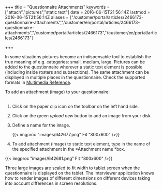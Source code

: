 ﻿+++
title = "Questionnaire Attachments"
keywords = ["attach","pictures","static text"]
date = 2016-06-15T21:56:14Z
lastmod = 2016-06-15T21:56:14Z
aliases = ["/customer/portal/articles/2466173-questionnaire-attachments","/customer/en/portal/articles/2466173-questionnaire-attachments","/customer/portal/articles/2466173","/customer/en/portal/articles/2466173"]

+++

In some situations pictures become an indispensable tool to establish
the true meaning of e.g. categories: small, medium, large. Pictures can
be added to the questionnaire wherever a static text element is possible
(including inside rosters and subsections). The same attachment can be
displayed in multiple places in the questionnaire. Check the supported
formats in [Multimedia
Reference](/questionnaire-designer/multimedia-reference).  
  
  
To add an attachment (image) to your questionnaire:  
 

1.  Click on the paper clip icon on the toolbar on the left hand side.
2.  Click on the green *upload new* button to add an image from your
    disk.
3.  Define a name for the image.  
      
    {{< imgproc "images/642677.png" Fit "800x600" />}}
4.  To add attachment (image) to static text element, type in the name
    of the specified attachment in the *Attachment name *box. 

  
{{< imgproc "images/642681.png" Fit "800x600" />}}  
  
  
Three large images are scaled to fit width to tablet screen when the
questionnaire is displayed on the tablet. The Interviewer application
knows how to render images of different dimensions on different devices
taking into account differences in screen resolutions.
